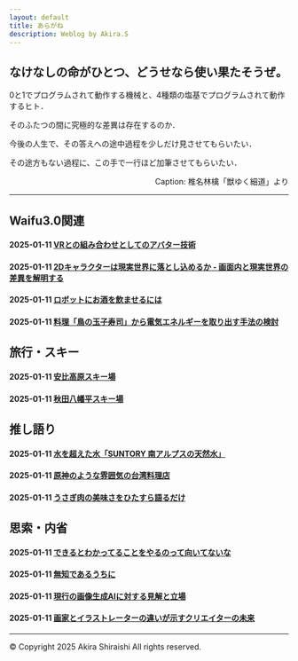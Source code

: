```yaml
---
layout: default
title: あらがね
description: Weblog by Akira.S
---
```


## **なけなしの命がひとつ、どうせなら使い果たそうぜ。**
0と1でプログラムされて動作する機械と、4種類の塩基でプログラムされて動作するヒト．

そのふたつの間に究極的な差異は存在するのか．

今後の人生で、その答えへの途中過程を少しだけ見させてもらいたい．

その途方もない過程に、この手で一行ほど加筆させてもらいたい．
<p style="text-align:right;">Caption: 椎名林檎「獣ゆく細道」より</p>

---

## **Waifu3.0関連**
#### 2025-01-11 [VRとの組み合わせとしてのアバター技術](/sample)
#### 2025-01-11 [2Dキャラクターは現実世界に落とし込めるか - 画面内と現実世界の差異を解明する](/sample)
#### 2025-01-11 [ロボットにお酒を飲ませるには](/sample)
#### 2025-01-11 [料理「鳥の玉子寿司」から電気エネルギーを取り出す手法の検討](/sample)

## **旅行・スキー**
#### 2025-01-11 [安比高原スキー場](/sample)
#### 2025-01-11 [秋田八幡平スキー場](/sample)

## **推し語り**
#### 2025-01-11 [水を超えた水「SUNTORY 南アルプスの天然水」](/sample)
#### 2025-01-11 [原神のような雰囲気の台湾料理店](/sample)
#### 2025-01-11 [うさぎ肉の美味さをひたすら語るだけ](/sample)

## **思索・内省**
#### 2025-01-11 [できるとわかってることをやるのって向いてないな](/sample)
#### 2025-01-11 [無知であるうちに](/sample)
#### 2025-01-11 [現行の画像生成AIに対する見解と立場](/sample)
#### 2025-01-11 [画家とイラストレーターの違いが示すクリエイターの未来](/sample)

--- 
© Copyright 2025 Akira Shiraishi All rights reserved.  